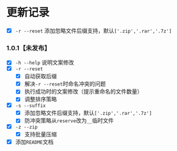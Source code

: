 
# 更新记录
- [x] `-r --reset` 添加忽略文件后缀支持，默认`['.zip','.rar','.7z']`

### 1.0.1【未发布】
- [x] `-h --help` 说明文案修改
- [x] `-r --reset` 
  - [x] 自动获取后缀
  - [x] 解决`-r --reset`时命名冲突的问题
  - [x] 执行成功时的文案修改（提示重命名的文件数量）
  - [x] 调整排序策略
- [x] `-s --suffix`
  - [x] 添加忽略文件后缀支持，默认`['.zip','.rar','.7z']`
  - [x] 防冲突策略从`reserve`改为`__`临时文件
- [x] `-z --zip`
  - [x] 支持批量压缩
- [x] 添加`README`文档